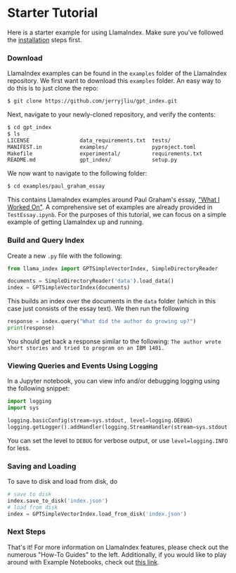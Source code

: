 # Starter Tutorial

Here is a starter example for using LlamaIndex. Make sure you've followed the [installation](installation.md) steps first.

### Download

LlamaIndex examples can be found in the `examples` folder of the LlamaIndex repository.
We first want to download this `examples` folder. An easy way to do this is to just clone the repo:

```bash
$ git clone https://github.com/jerryjliu/gpt_index.git
```

Next, navigate to your newly-cloned repository, and verify the contents:

```bash
$ cd gpt_index
$ ls
LICENSE                data_requirements.txt  tests/
MANIFEST.in            examples/              pyproject.toml
Makefile               experimental/          requirements.txt
README.md              gpt_index/             setup.py
```

We now want to navigate to the following folder:

```bash
$ cd examples/paul_graham_essay
```

This contains LlamaIndex examples around Paul Graham's essay, ["What I Worked On"](http://paulgraham.com/worked.html). A comprehensive set of examples are already provided in `TestEssay.ipynb`. For the purposes of this tutorial, we can focus on a simple example of getting LlamaIndex up and running.

### Build and Query Index

Create a new `.py` file with the following:

```python
from llama_index import GPTSimpleVectorIndex, SimpleDirectoryReader

documents = SimpleDirectoryReader('data').load_data()
index = GPTSimpleVectorIndex(documents)
```

This builds an index over the documents in the `data` folder (which in this case just consists of the essay text). We then run the following

```python
response = index.query("What did the author do growing up?")
print(response)
```

You should get back a response similar to the following: `The author wrote short stories and tried to program on an IBM 1401.`

### Viewing Queries and Events Using Logging

In a Jupyter notebook, you can view info and/or debugging logging using the following snippet:

```python
import logging
import sys

logging.basicConfig(stream=sys.stdout, level=logging.DEBUG)
logging.getLogger().addHandler(logging.StreamHandler(stream=sys.stdout))
```

You can set the level to `DEBUG` for verbose output, or use `level=logging.INFO` for less.

### Saving and Loading

To save to disk and load from disk, do

```python
# save to disk
index.save_to_disk('index.json')
# load from disk
index = GPTSimpleVectorIndex.load_from_disk('index.json')
```

### Next Steps

That's it! For more information on LlamaIndex features, please check out the numerous "How-To Guides" to the left.
Additionally, if you would like to play around with Example Notebooks, check out [this link](/reference/example_notebooks.rst).

